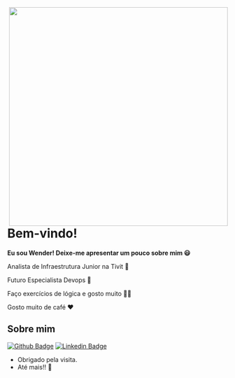 <img align="right" width="500" height="500" src="https://media.giphy.com/media/1n67EigjECnOUc6rhS/giphy.gif">

# Bem-vindo!
<b> Eu sou Wender! Deixe-me apresentar um pouco sobre mim :smiley:</b>

Analista de Infraestrutura Junior na Tivit :robot:

Futuro Especialista Devops :rocket: 

Faço exercícios de lógica e gosto muito :man_technologist:

Gosto muito de café :heart:

## Sobre mim 

[![Github Badge](https://img.shields.io/badge/-Github-000?style=flat-square&logo=Github&logoColor=white&link=https://github.com/wenderzb)](https://github.com/wenderzb)
[![Linkedin Badge](https://img.shields.io/badge/-LinkedIn-blue?style=flat-square&logo=Linkedin&logoColor=white&link=https://www.linkedin.com/in/wender-batista/)](https://www.linkedin.com/in/wender-batista/)

- Obrigado pela visita. 
- Até mais!! :wave:
